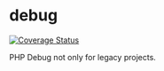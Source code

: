 debug
=====

[![Coverage Status](https://coveralls.io/repos/Gobie/debug/badge.png?branch=master)](https://coveralls.io/r/Gobie/debug?branch=master)

PHP Debug not only for legacy projects.
